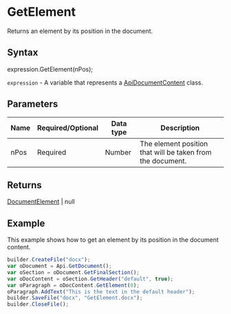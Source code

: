 # GetElement

Returns an element by its position in the document.

## Syntax

expression.GetElement(nPos);

`expression` - A variable that represents a [ApiDocumentContent](../ApiDocumentContent.md) class.

## Parameters

| **Name** | **Required/Optional** | **Data type** | **Description** |
| ------------- | ------------- | ------------- | ------------- |
| nPos | Required | Number | The element position that will be taken from the document. |

## Returns

[DocumentElement](../../../Enumerations/DocumentElement.md) &#124; null

## Example

This example shows how to get an element by its position in the document content.

```javascript
builder.CreateFile("docx");
var oDocument = Api.GetDocument();
var oSection = oDocument.GetFinalSection();
var oDocContent = oSection.GetHeader("default", true);
var oParagraph = oDocContent.GetElement(0);
oParagraph.AddText("This is the text in the default header");
builder.SaveFile("docx", "GetElement.docx");
builder.CloseFile();
```